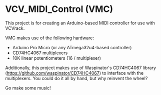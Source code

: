 # VCV_MIDI_Control (VMC)

This project is for creating an Arduino-based MIDI controller for use with VCVrack.

VMC makes use of the following hardware:

* Arduino Pro Micro (or any ATmega32u4-based controller)
* CD74HC4067 multiplexers
* 10K linear potentiometers (16 / multiplexer)

Additionally, this project makes use of Waspinator's CD74HC4067 library (https://github.com/waspinator/CD74HC4067) to interface with the multiplexers. You could do it all by hand, but why reinvent the wheel?

Go make some music!
